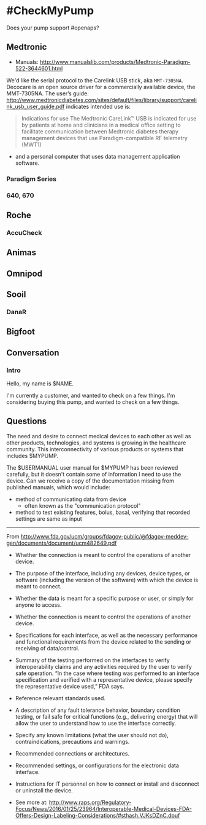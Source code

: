 # #CheckMyPump

Does your pump support #openaps?

## Medtronic

* Manuals: http://www.manualslib.com/products/Medtronic-Paradigm-522-3644601.html

We'd like the serial protocol to the Carelink USB stick, aka `MMT-7305NA`. 
Decocare is an open source driver for a commercially available device, the
MMT-7305NA. The user’s guide:
http://www.medtronicdiabetes.com/sites/default/files/library/support/carelink_usb_user_guide.pdf
indicates intended use is:

> Indications for use The Medtronic CareLink™ USB is indicated for use by
> patients at home and clinicians in a medical office setting to facilitate
> communication between Medtronic diabetes therapy management devices that use
> Paradigm-compatible RF telemetry (MWT1)
* and a personal computer that uses data management application software.


### Paradigm Series
### 640, 670

## Roche
### AccuCheck

## Animas
## Omnipod
## Sooil
### DanaR
## Bigfoot


## Conversation
### Intro
Hello, my name is $NAME.

I'm currently a customer, and wanted to check on a few things.
I'm considering buying this pump, and wanted to check on a few things.


## Questions
The need and desire to connect medical devices to each other as well as other
products, technologies, and systems is growing in the healthcare community.
This interconnectivity of various products or systems that includes $MYPUMP.

The $USERMANUAL user manual for $MYPUMP has been reviewed carefully, but it doesn't contain some of
information I need to use the device.  Can we receive a copy of the
documentation missing from published manuals, which would include:
  * method of communicating data from device
    * often known as the "communication protocol"
  * method to test existing features, bolus, basal, verifying that recorded
    settings are same as input


--------------------------
From http://www.fda.gov/ucm/groups/fdagov-public/@fdagov-meddev-gen/documents/document/ucm482649.pdf
* Whether the connection is meant to control the operations of another device.

* The purpose of the interface, including any devices, device types, or software (including the version of the software) with which the device is meant to connect.
* Whether the data is meant for a specific purpose or user, or simply for anyone to access.
* Whether the connection is meant to control the operations of another device.
* Specifications for each interface, as well as the necessary performance and functional requirements from the device related to the sending or receiving of data/control.
* Summary of the testing performed on the interfaces to verify interoperability claims and any activities required by the user to verify safe operation. “In the case where testing was performed to an interface specification and verified with a representative device, please specify the representative device used,” FDA says.
* Reference relevant standards used.
* A description of any fault tolerance behavior, boundary condition testing, or fail safe for critical functions (e.g., delivering energy) that will allow the user to understand how to use the interface correctly.
* Specify any known limitations (what the user should not do), contraindications, precautions and warnings.
* Recommended connections or architectures.
* Recommended settings, or configurations for the electronic data interface.
* Instructions for IT personnel on how to connect or install and disconnect or uninstall the device.
- See more at: http://www.raps.org/Regulatory-Focus/News/2016/01/25/23964/Interoperable-Medical-Devices-FDA-Offers-Design-Labeling-Considerations/#sthash.VJKsDZnC.dpuf
